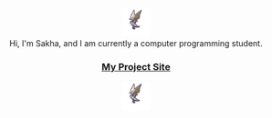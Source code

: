 <div align="center">
  <img src="https://github.com/sannafis/sannafis/blob/main/giantbattransparent.gif" width="10%"/>
<div align="center">
Hi, I'm Sakha, and I am currently a computer programming student. 
<h3><a target="_blank" href="https://sannafis.github.io/portfolio/">My Project Site</a></h3> 
</div
  <div align="center" >
  <img src="https://github.com/sannafis/sannafis/blob/main/giantbattransparent.gif" width="10%"/>
</div
